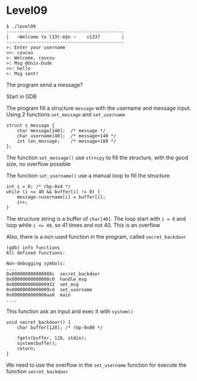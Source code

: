 # Level09

    $ ./level09 
    --------------------------------------------
    |   ~Welcome to l33t-m$n ~    v1337        |
    --------------------------------------------
    >: Enter your username
    >>: coucou
    >: Welcome, coucou
    >: Msg @Unix-Dude
    >>: hello
    >: Msg sent!

The program send a message?

Start in GDB

The program fill a structure `message` with the username and message input. Using 2 functions `set_message` and `set_username`

    struct s_message {
        char message[140];  /* message */
        char username[40];  /* message+140 */
        int len_message;    /* message+180 */
    };

The function `set_message()` use `strncpy` to fill the structure, with the good size, no overflow possible

The function `set_username()` use a manual loop to fill the structure

    int i = 0; /* rbp-0x4 */
    while (i <= 40 && buffer[i] != 0) {
        message->username[i] = buffer[i];
        i++;
    }

The structure string is a buffer of `char[40]`. The loop start with `i = 0` and loop while `i <= 40`, so 41 times and not 40. This is an overflow

Also, there is a non used function in the program, called `secret_backdoor`

    (gdb) info functions
    All defined functions:

    Non-debugging symbols:
    ....
    0x000000000000088c  secret_backdoor
    0x00000000000008c0  handle_msg
    0x0000000000000932  set_msg
    0x00000000000009cd  set_username
    0x0000000000000aa8  main
    ....

This function ask an input and exec it with `system()`

    void secret_backdoor() {
        char buffer[128]; /* rbp-0x80 */

        fgets(buffer, 128, stdin);
        system(buffer);
        return;
    }

We need to use the overflow in the `set_username` function for execute the function `secret_backdoor`


